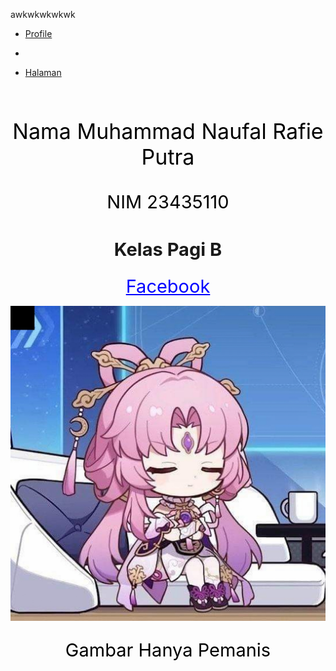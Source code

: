 <!DOCTYPE html>
<html>
<head>
	<title></title>
</head>
<body>
<p>awkwkwkwkwk<!DOCTYPE html>
<html>
<head>
	<style type="text/css"></style>
	<link rel="stylesheet" type="text/css" href="style.css">
	<title>ayambakar</title>
</head>

<body style="background-image:url(4258797.jpg); ">
	    <div class="HomeBar">
    <nav>
        <ul class="tab">
            <li class="tt"><a href="poetra-project.md">Profile</a></li>
            <li class="kkk"><p></p></a></li>
            <li class="latest"><a href="contoh.html">Halaman</a></li>    
     </nav>
    </div>
	<div class="poetra">
	<br>
	<p id="1" align="center"style="color:black; font-size: 34px">Nama Muhammad Naufal Rafie Putra
	</p>
	<p align="center"style="color:black; font-size: 29px">NIM 23435110 </p>
	<h2 align="center"style="font-size: 29px"> Kelas Pagi B </h2>
	<p align="center"><a style="color:blue; font-size: 29px" href="facebook.com">Facebook</a></p>
	<a href="google.com"><img align="center" src="FB_IMG_1694796420865_waifu2x_CUnet_2.0x_noise-1_GPU.jpg"></a>
	<!--wadwa-->
	<p align="center"style="color:black; font-size: 29px">Gambar Hanya Pemanis </p>
	<br> <br>
	<br>
	<br>
	<br>
	<br>
	<br>
	<br>
	<br>
	<br>
	<br>
	<br>
	<br>
	<br>
	<br>
	<br>
	<br>
	<br>
	<br>
	<br>
	<br>
	<br>
	<br>
	<br>
	<br>
	<br>
	<br>
	<br>
	<br>
	<br>
	<br>
	
	

</div>	
</body>
</html></p>





</body>
</html>

